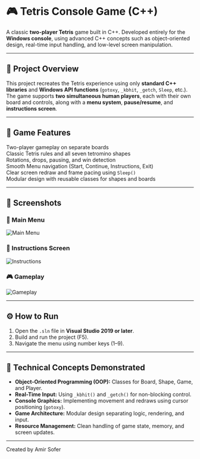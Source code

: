 # 🎮 Tetris Console Game (C++)

A classic **two-player Tetris** game built in C++.
Developed entirely for the **Windows console**, using advanced C++ concepts such as object-oriented design, real-time input handling, and low-level screen manipulation.

---

## 🧠 Project Overview

This project recreates the Tetris experience using only **standard C++ libraries** and **Windows API functions** (`gotoxy`, `_kbhit`, `_getch`, `Sleep`, etc.).  
The game supports **two simultaneous human players**, each with their own board and controls, along with a **menu system**, **pause/resume**, and **instructions screen**.

---

## 🧩 Game Features

Two-player gameplay on separate boards  
Classic Tetris rules and all seven tetromino shapes  
Rotations, drops, pausing, and win detection  
Smooth Menu navigation (Start, Continue, Instructions, Exit)  
Clear screen redraw and frame pacing using `Sleep()`  
Modular design with reusable classes for shapes and boards  

---

## 📸 Screenshots

### 🏁 Main Menu
![Main Menu](screenshots/main_menu.png)

### 🧾 Instructions Screen
![Instructions](screenshots/instructions.png)

### 🎮 Gameplay
![Gameplay](screenshots/gameplay.png)

---

## ⚙️ How to Run

1. Open the `.sln` file in **Visual Studio 2019 or later**.  
2. Build and run the project (F5).  
3. Navigate the menu using number keys (1–9).  

---

## 🧱 Technical Concepts Demonstrated

- **Object-Oriented Programming (OOP):** Classes for Board, Shape, Game, and Player.  
- **Real-Time Input:** Using `_kbhit()` and `_getch()` for non-blocking control.  
- **Console Graphics:** Implementing movement and redraws using cursor positioning (`gotoxy`).  
- **Game Architecture:** Modular design separating logic, rendering, and input.  
- **Resource Management:** Clean handling of game state, memory, and screen updates.


---
Created by Amir Sofer
